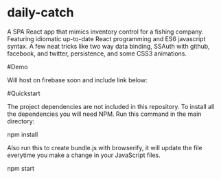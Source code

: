 # daily-catch

A SPA React app that mimics inventory control for a fishing company. Featuring idiomatic up-to-date React programming and ES6 javascript syntax. A few neat tricks like two way data binding, SSAuth with github, facebook, and twitter, persistence, and some CSS3 animations.

#Demo

Will host on firebase soon and include link below:


#Quickstart

The project dependencies are not included in this repository. To install all the dependencies you will need NPM. Run this command in the main directory:

npm install

Also run this to create bundle.js with browserify, it will update the file everytime you make a change in your JavaScript files.

npm start